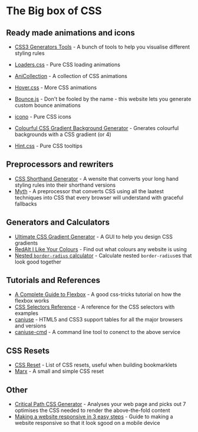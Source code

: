 # The Big box of CSS

## Ready made animations and icons
 - [CSS3 Generators Tools](http://www.cssreflex.com/css-generators/) - A bunch of tools to help you visualise different styling rules
 - [Loaders.css](http://connoratherton.com/loaders) - Pure CSS loading animations
 - [AniCollection](https://anicollection.github.io/#/) - A collection of CSS animations
 - [Hover.css](https://ianlunn.github.io/Hover/) - More CSS animations
 - [Bounce.js](http://bouncejs.com/) - Don't be fooled by the name - this website lets you generate custom bounce animations

 - [icono](https://saeedalipoor.github.io/icono/) - Pure CSS icons

 - [Colourful CSS Gradient Background Generator](http://www.webcore-it.com/colorful-background/) - Gnerates colourful backgrounds with a CSS gradient (or 4)

 - [Hint.css](http://kushagragour.in/lab/hint/) - Pure CSS tooltips

## Preprocessors and rewriters
 - [CSS Shorthand Generator](http://shrthnd.volume7.io/) - A wensite that converts your long hand styling rules into their shorthand versions
 - [Myth](http://myth.io/) - A preprocessor that converts CSS using all the laatest techniques into CSS that every browser will understand with graceful fallbacks

## Generators and Calculators
 - [Ultimate CSS Gradient Generator](http://www.colorzilla.com/gradient-editor/) - A GUI to help you design CSS gradients
 - [RedAlt I Like Your Colours](http://redalt.com/ilyc) - Find out what colours any website is using
 - [Nested `border-radius` calculator](http://joshnh.com/tools/get-your-nested-border-radii-right.html) - Calculate nested `border-radius`es that look good together

## Tutorials and References
 - [A Complete Guide to Flexbox](https://css-tricks.com/snippets/css/a-guide-to-flexbox/) - A good css-tricks tutorial on how the flexbox works
 - [CSS Selectors Reference](http://www.w3schools.com/cssref/css_selectors.asp) - A reference for the CSS selectors with examples
 - [caniuse](http://caniuse.com) - HTML5 and CSS3 support tables for all the major browsers and versions
 - [caniuse-cmd](https://github.com/sgentle/caniuse-cmd) - A command line tool to conenct to the above service

## CSS Resets
 - [CSS Reset](http://www.cssreset.com/) - List of CSS resets, useful when building bookmarklets
 - [Marx](https://mblode.github.io/marx/) - A small and simple CSS reset

## Other
 - [Critical Path CSS Generator](http://jonassebastianohlsson.com/criticalpathcssgenerator/) - Analyses your web page and picks out 7 optimises the CSS needed to render the above-the-fold content
 - [Making a website responsive in 3 easy steps](http://www.catswhocode.com/blog/making-a-website-responsive-in-3-easy-steps) - Guide to making a website responsive so that it look sgood on a mobile device

